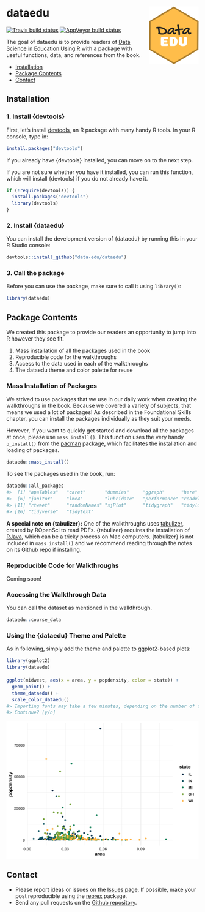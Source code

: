 
<!-- README.md is generated from README.Rmd. Please edit that file -->

# dataedu <img src='man/figures/logo.png' align="right" height="150" />

<!-- badges: start -->

[![Travis build
status](https://travis-ci.org/data-edu/dataedu.svg?branch=master)](https://travis-ci.org/data-edu/dataedu)
[![AppVeyor build
status](https://ci.appveyor.com/api/projects/status/github/ivelasq/dataedu?branch=master&svg=true)](https://ci.appveyor.com/project/ivelasq/dataedu)
<!-- badges: end -->

The goal of dataedu is to provide readers of [Data Science in Education
Using R](https://github.com/data-edu/data-science-in-education) with a
package with useful functions, data, and references from the book.

  - [Installation](#installation)
  - [Package Contents](#package-contents)
  - [Contact](#contact)

## Installation

### 1\. Install {devtools}

First, let’s install [devtools](https://github.com/r-lib/devtools), an R
package with many handy R tools. In your R console, type in:

``` r
install.packages("devtools")
```

If you already have {devtools} installed, you can move on to the next
step.

If you are not sure whether you have it installed, you can run this
function, which will install {devtools} if you do not already have it.

``` r
if (!require(devtools)) {
  install.packages("devtools")
  library(devtools)
}
```

### 2\. Install {dataedu}

You can install the development version of {dataedu} by running this in
your R Studio console:

``` r
devtools::install_github("data-edu/dataedu")
```

### 3\. Call the package

Before you can use the package, make sure to call it using `library()`:

``` r
library(dataedu)
```

## Package Contents

We created this package to provide our readers an opportunity to jump
into R however they see fit.

1.  Mass installation of all the packages used in the book
2.  Reproducible code for the walkthroughs
3.  Access to the data used in each of the walkthroughs
4.  The dataedu theme and color palette for reuse

### Mass Installation of Packages

We strived to use packages that we use in our daily work when creating
the walkthroughs in the book. Because we covered a variety of subjects,
that means we used a lot of packages\! As described in the Foundational
Skills chapter, you can install the packages individually as they suit
your needs.

However, if you want to quickly get started and download all the
packages at once, please use `mass_install()`. This function uses the
very handy `p_install()` from the
[pacman](https://github.com/trinker/pacman) package, which facilitates
the installation and loading of packages.

``` r
dataedu::mass_install()
```

To see the packages used in the book, run:

``` r
dataedu::all_packages
#>  [1] "apaTables"   "caret"       "dummies"     "ggraph"      "here"       
#>  [6] "janitor"     "lme4"        "lubridate"   "performance" "readxl"     
#> [11] "rtweet"      "randomNames" "sjPlot"      "tidygraph"   "tidylog"    
#> [16] "tidyverse"   "tidytext"
```

**A special note on {tabulizer}:** One of the walkthroughs uses
[tabulizer](https://github.com/ropensci/tabulizer), created by ROpenSci
to read PDFs. {tabulizer} requires the installation of
[RJava](https://cran.r-project.org/web/packages/rJava/index.html), which
can be a tricky process on Mac computers. {tabulizer} is not included in
`mass_install()` and we recommend reading through the notes on its
Github repo if installing.

### Reproducible Code for Walkthroughs

Coming soon\!

### Accessing the Walkthrough Data

You can call the dataset as mentioned in the walkthrough.

``` r
dataedu::course_data
```

### Using the {dataedu} Theme and Palette

As in following, simply add the theme and palette to ggplot2-based
plots:

``` r
library(ggplot2)
library(dataedu)

ggplot(midwest, aes(x = area, y = popdensity, color = state)) +
  geom_point() +
  theme_dataedu() +
  scale_color_dataedu()
#> Importing fonts may take a few minutes, depending on the number of fonts and the speed of the system.
#> Continue? [y/n]
```

<img src="man/figures/README-unnamed-chunk-4-1.png" style="display: block; margin: auto;" />

## Contact

  - Please report ideas or issues on the [Issues
    page](https://github.com/data-edu/dataedu/issues). If possible, make
    your post reproducible using the
    [reprex](https://github.com/tidyverse/reprex) package.
  - Send any pull requests on the [Github
    repository](https://github.com/data-edu/dataedu).

